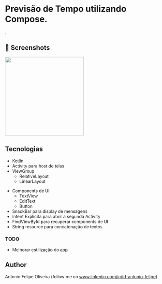 # Previsão de Tempo utilizando Compose.

.


## :camera_flash: Screenshots
<!-- You can add more screenshots here if you like -->

<img src="/result/IMG_1.png" width="260">&emsp;


## Tecnologias
* Kotlin
* Activity para host de telas
* ViewGroup
    * RelativeLayout
    * LinearLayout
- Components de UI
    - TextView
    - EditText
    - Button
- SnackBar para display de mensagens
- Intent Explicita para abrir a segunda Activity
- FindViewById para recuperar components de UI
- String resource para concatenação de textos


### TODO
- Melhorar estilização do app

## Author
Antonio Felipe Oliveira (follow me on www.linkedin.com/in/id-antonio-felipe)

